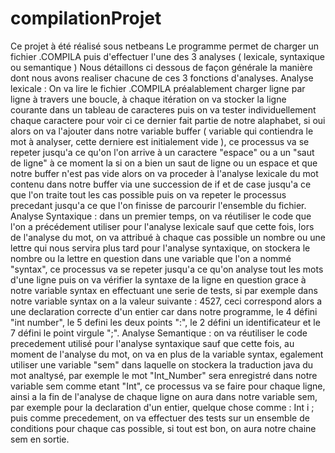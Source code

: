 # compilationProjet
Ce projet à été réalisé sous netbeans Le programme permet de charger un fichier .COMPILA puis d'effectuer l'une des 3 analyses ( lexicale, syntaxique ou semantique )  Nous détaillons ci dessous de façon générale la manière dont nous avons realiser chacune de ces 3 fonctions d'analyses.  Analyse lexicale :   On va lire le fichier .COMPILA préalablement charger ligne par ligne à travers une boucle, à chaque itération on va stocker  la ligne courante dans un tableau de caracteres puis on va tester individuellement chaque caractere pour voir ci ce dernier fait partie de notre  alaphabet, si oui alors on va l'ajouter dans notre variable buffer ( variable qui contiendra le mot à analyser, cette derniere est initialement vide ),  ce processus va se repeter jusqu'a ce qu'on l'on arrive à un caractere "espace" ou a un "saut de ligne" à ce moment la si on a bien un saut de ligne ou  un espace et que notre buffer n'est pas vide alors on va proceder à l'analyse lexicale du mot contenu dans notre buffer via une succession de if et de case  jusqu'a ce que l'on traite tout les cas possible puis on va repeter le processus precedant jusqu'a ce que l'on finisse de parcourir l'ensemble du fichier.  Analyse Syntaxique :  dans un premier temps, on va réutiliser le code que l'on a précédement utiliser pour l'analyse lexicale sauf que cette fois, lors de l'analyse du mot,  on va attribué à chaque cas possible un nombre ou une lettre qui nous servira plus tard pour l'analyse syntaxique, on stockera le nombre ou la lettre en  question dans une variable que l'on a nommé "syntax", ce processus va se repeter jusqu'a ce qu'on analyse tout les mots d'une ligne puis on va vérifier  la syntaxe de la ligne en question grace à notre variable syntax en effectuant une serie de tests, si par exemple dans notre variable syntax on a la valeur  suivante : 4527, ceci correspond alors a une declaration correcte d'un entier car dans notre programme, le 4 défini "int number", le 5 defini les deux points ":",  le 2 défini un identificateur et le 7 défini le point virgule ";".  Analyse Semantique :   on va réutiliser le code precedement utilisé pour l'analyse syntaxique sauf que cette fois, au moment de l'analyse du mot,  on va en plus de la variable syntax, egalement utiliser une variable "sem" dans laquelle on stockera la traduction java du mot  analtysé, par exemple le mot "Int_Number" sera enregistré dans notre variable sem comme etant "Int", ce processus va se faire pour  chaque ligne, ainsi a la fin de l'analyse de chaque ligne on aura dans notre variable sem, par exemple pour la declaration d'un entier,  quelque chose comme : Int i ;   puis comme precedement, on va effectuer des tests sur un ensemble de conditions pour chaque cas possible, si tout est bon, on aura notre chaine sem en sortie.
